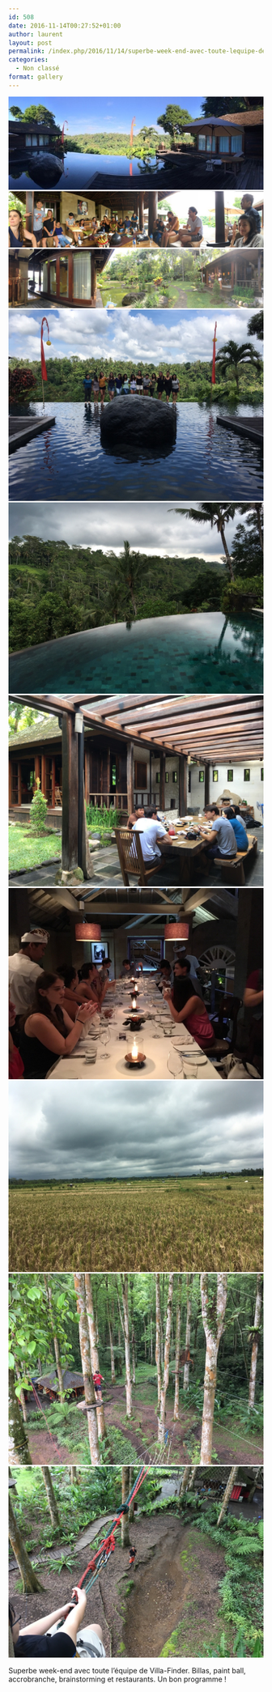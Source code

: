 ```yaml
---
id: 508
date: 2016-11-14T00:27:52+01:00
author: laurent
layout: post
permalink: /index.php/2016/11/14/superbe-week-end-avec-toute-lequipe-de/
categories:
  - Non classé
format: gallery
---
```

<img src="/images/2016/11/tumblr_oglvykH5l21uuvt0bo1_640.jpg" />
<img src="/images/2016/11/tumblr_oglvykH5l21uuvt0bo2_1280.jpg" />
<img src="/images/2016/11/tumblr_oglvykH5l21uuvt0bo3_1280.jpg" />
<img src="/images/2016/11/tumblr_oglvykH5l21uuvt0bo4_1280.jpg" />
<img src="/images/2016/11/tumblr_oglvykH5l21uuvt0bo5_1280.jpg" />
<img src="/images/2016/11/tumblr_oglvykH5l21uuvt0bo6_1280.jpg" />
<img src="/images/2016/11/tumblr_oglvykH5l21uuvt0bo7_1280.jpg" />
<img src="/images/2016/11/tumblr_oglvykH5l21uuvt0bo8_1280.jpg" />
<img src="/images/2016/11/tumblr_oglvykH5l21uuvt0bo9_1280.jpg" />
<img src="/images/2016/11/tumblr_oglvykH5l21uuvt0bo10_1280.jpg" />

Superbe week-end avec toute l&rsquo;équipe de Villa-Finder. Billas, paint ball, accrobranche, brainstorming et restaurants. Un bon programme !